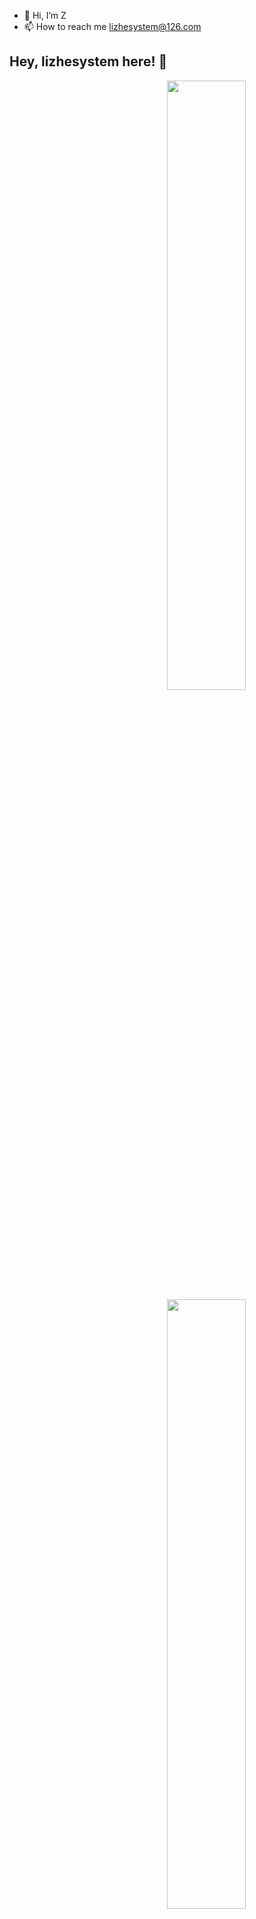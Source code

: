 - 👋 Hi, I’m Z
- 📫 How to reach me lizhesystem@126.com

<!---
lizhesystem/lizhesystem is a ✨ special ✨ repository because its `README.md` (this file) appears on your GitHub profile.
You can click the Preview link to take a look at your changes.
--->

## Hey, lizhesystem here! :wave:

[<img align="right" width="50%" src="https://github-readme-stats-ouuan.vercel.app/api?username=lizhesystem&theme=dark&show_icons=true">](https://metrics.lecoq.io/ouuan#gh-dark-mode-only)
[<img align="right" width="50%" src="https://github-readme-stats-ouuan.vercel.app/api?username=lizhesystem&show_icons=true">](https://metrics.lecoq.io/lizhesystem#gh-light-mode-only)
